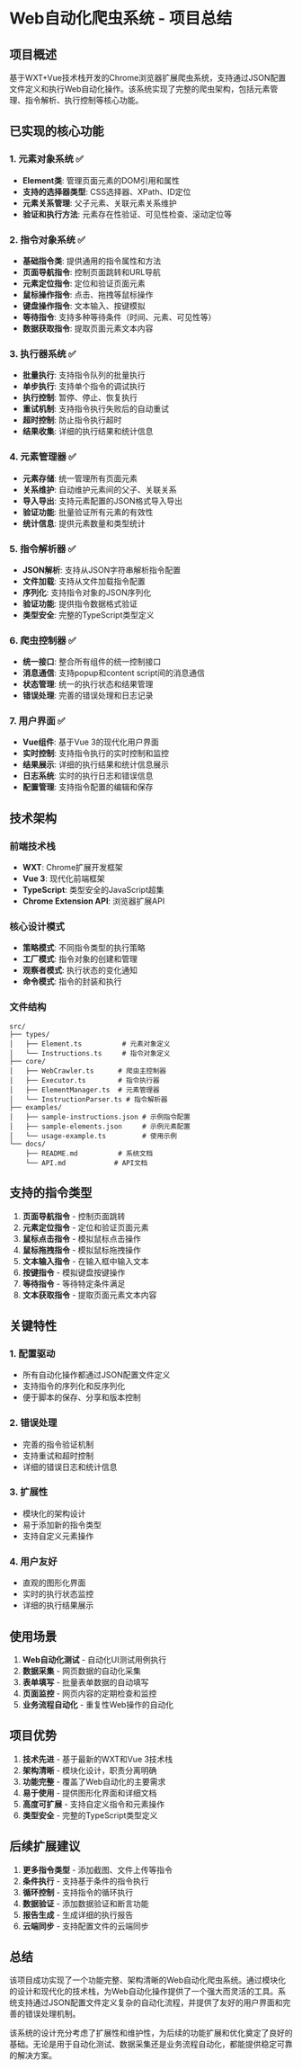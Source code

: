 # Web自动化爬虫系统 - 项目总结

## 项目概述

基于WXT+Vue技术栈开发的Chrome浏览器扩展爬虫系统，支持通过JSON配置文件定义和执行Web自动化操作。该系统实现了完整的爬虫架构，包括元素管理、指令解析、执行控制等核心功能。

## 已实现的核心功能

### 1. 元素对象系统 ✅
- **Element类**: 管理页面元素的DOM引用和属性
- **支持的选择器类型**: CSS选择器、XPath、ID定位
- **元素关系管理**: 父子元素、关联元素关系维护
- **验证和执行方法**: 元素存在性验证、可见性检查、滚动定位等

### 2. 指令对象系统 ✅
- **基础指令类**: 提供通用的指令属性和方法
- **页面导航指令**: 控制页面跳转和URL导航
- **元素定位指令**: 定位和验证页面元素
- **鼠标操作指令**: 点击、拖拽等鼠标操作
- **键盘操作指令**: 文本输入、按键模拟
- **等待指令**: 支持多种等待条件（时间、元素、可见性等）
- **数据获取指令**: 提取页面元素文本内容

### 3. 执行器系统 ✅
- **批量执行**: 支持指令队列的批量执行
- **单步执行**: 支持单个指令的调试执行
- **执行控制**: 暂停、停止、恢复执行
- **重试机制**: 支持指令执行失败后的自动重试
- **超时控制**: 防止指令执行超时
- **结果收集**: 详细的执行结果和统计信息

### 4. 元素管理器 ✅
- **元素存储**: 统一管理所有页面元素
- **关系维护**: 自动维护元素间的父子、关联关系
- **导入导出**: 支持元素配置的JSON格式导入导出
- **验证功能**: 批量验证所有元素的有效性
- **统计信息**: 提供元素数量和类型统计

### 5. 指令解析器 ✅
- **JSON解析**: 支持从JSON字符串解析指令配置
- **文件加载**: 支持从文件加载指令配置
- **序列化**: 支持指令对象的JSON序列化
- **验证功能**: 提供指令数据格式验证
- **类型安全**: 完整的TypeScript类型定义

### 6. 爬虫控制器 ✅
- **统一接口**: 整合所有组件的统一控制接口
- **消息通信**: 支持popup和content script间的消息通信
- **状态管理**: 统一的执行状态和结果管理
- **错误处理**: 完善的错误处理和日志记录

### 7. 用户界面 ✅
- **Vue组件**: 基于Vue 3的现代化用户界面
- **实时控制**: 支持指令执行的实时控制和监控
- **结果展示**: 详细的执行结果和统计信息展示
- **日志系统**: 实时的执行日志和错误信息
- **配置管理**: 支持指令配置的编辑和保存

## 技术架构

### 前端技术栈
- **WXT**: Chrome扩展开发框架
- **Vue 3**: 现代化前端框架
- **TypeScript**: 类型安全的JavaScript超集
- **Chrome Extension API**: 浏览器扩展API

### 核心设计模式
- **策略模式**: 不同指令类型的执行策略
- **工厂模式**: 指令对象的创建和管理
- **观察者模式**: 执行状态的变化通知
- **命令模式**: 指令的封装和执行

### 文件结构
```
src/
├── types/
│   ├── Element.ts          # 元素对象定义
│   └── Instructions.ts     # 指令对象定义
├── core/
│   ├── WebCrawler.ts      # 爬虫主控制器
│   ├── Executor.ts        # 指令执行器
│   ├── ElementManager.ts  # 元素管理器
│   └── InstructionParser.ts # 指令解析器
├── examples/
│   ├── sample-instructions.json # 示例指令配置
│   ├── sample-elements.json     # 示例元素配置
│   └── usage-example.ts         # 使用示例
└── docs/
    ├── README.md          # 系统文档
    └── API.md            # API文档
```

## 支持的指令类型

1. **页面导航指令** - 控制页面跳转
2. **元素定位指令** - 定位和验证页面元素
3. **鼠标点击指令** - 模拟鼠标点击操作
4. **鼠标拖拽指令** - 模拟鼠标拖拽操作
5. **文本输入指令** - 在输入框中输入文本
6. **按键指令** - 模拟键盘按键操作
7. **等待指令** - 等待特定条件满足
8. **文本获取指令** - 提取页面元素文本内容

## 关键特性

### 1. 配置驱动
- 所有自动化操作都通过JSON配置文件定义
- 支持指令的序列化和反序列化
- 便于脚本的保存、分享和版本控制

### 2. 错误处理
- 完善的指令验证机制
- 支持重试和超时控制
- 详细的错误日志和统计信息

### 3. 扩展性
- 模块化的架构设计
- 易于添加新的指令类型
- 支持自定义元素操作

### 4. 用户友好
- 直观的图形化界面
- 实时的执行状态监控
- 详细的执行结果展示

## 使用场景

1. **Web自动化测试** - 自动化UI测试用例执行
2. **数据采集** - 网页数据的自动化采集
3. **表单填写** - 批量表单数据的自动填写
4. **页面监控** - 网页内容的定期检查和监控
5. **业务流程自动化** - 重复性Web操作的自动化

## 项目优势

1. **技术先进** - 基于最新的WXT和Vue 3技术栈
2. **架构清晰** - 模块化设计，职责分离明确
3. **功能完整** - 覆盖了Web自动化的主要需求
4. **易于使用** - 提供图形化界面和详细文档
5. **高度可扩展** - 支持自定义指令和元素操作
6. **类型安全** - 完整的TypeScript类型定义

## 后续扩展建议

1. **更多指令类型** - 添加截图、文件上传等指令
2. **条件执行** - 支持基于条件的指令执行
3. **循环控制** - 支持指令的循环执行
4. **数据验证** - 添加数据验证和断言功能
5. **报告生成** - 生成详细的执行报告
6. **云端同步** - 支持配置文件的云端同步

## 总结

该项目成功实现了一个功能完整、架构清晰的Web自动化爬虫系统。通过模块化的设计和现代化的技术栈，为Web自动化操作提供了一个强大而灵活的工具。系统支持通过JSON配置文件定义复杂的自动化流程，并提供了友好的用户界面和完善的错误处理机制。

该系统的设计充分考虑了扩展性和维护性，为后续的功能扩展和优化奠定了良好的基础。无论是用于自动化测试、数据采集还是业务流程自动化，都能提供稳定可靠的解决方案。
